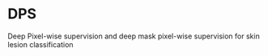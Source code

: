 # DPS
Deep Pixel-wise supervision and deep mask pixel-wise supervision for skin lesion classification
